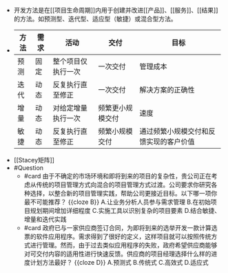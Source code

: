 - 开发方法是在[[项目生命周期]]内用于创建并改进[[产品]]、[[服务]]、[[结果]]的方法。如预测型、迭代型、适应型（敏捷）或混合型方法。
- | 方法 | 需求 | 活动 | 交付 | 目标 |
  | --- | --- | --- | --- | --- |
  | 预测 | 固定 | 整个项目仅执行一次 | 一次交付 | 管理成本 |
  | 迭代 | 动态 | 反复执行直至修正 | 一次交付 | 解决方案的正确性 |
  | 增量 | 动态 | 对给定增量执行一次 | 频繁更小规模交付 | 速度 |
  | 敏捷 | 动态 | 反复执行直至修正 | 频繁小规模交付 | 通过频繁小规模交付和反馈实现的客户价值 |
- [[Stacey矩阵]]
- #Question
	- #card 由于不确定的市场环境和即将到来的项目的复杂性，贵公司正在考虑从传统的项目管理方式向混合的项目管理方式过渡。公司要求你研究各种选择，以整合新的项目管理实践，帮助公司更接近目标。以下哪一项你最不可能推荐？ {{cloze B}} 
	  A.让业务分析人员参与需求管理
	  B.在初始项目规划期间增加详细程度
	  C.实施工具以识别复杂的项目要素
	  D.结合敏捷、增量和迭代实践
	- #card 政府已与一家供应商签订合同，为即将到来的选举开发一款计算选票的软件应用程序。需求得到了很好的定义，这样项目就可以按照传统方式进行管理。然而，由于过去类似应用程序的失败，政府希望供应商能够对可交付内容的适用性进行快速反馈。供应商的项目经理选择什么样的进度计划方法最好？ {{cloze D}} 
	  A.预测式
	  B.传统式
	  C.高效式
	  D.适应式